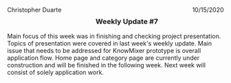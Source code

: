 <p style= float:left>Christopher Duarte </p> <p style= float:right> 10/15/2020 </p> <br>
<h3 align = center> Weekly Update #7</h3>

Main focus of this week was in finishing and checking project presentation. Topics of presentation were covered in last week's weekly update. Main issue that needs to be addressed for KnowMixer prototype is overall application flow. Home page and category page are currently under construction and will be finished in the following week. Next week will consist of solely application work. 